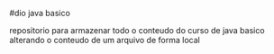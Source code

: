 #dio java basico

repositorio para armazenar todo o conteudo do curso de java basico
alterando o conteudo de um arquivo de forma local